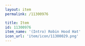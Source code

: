 ```yaml
---
layout: item
permalink: /11300976

title: Item
id: 11300976
item_name: '(Intro) Robin Hood Hat'
icon_url: 'item/icon/11300029.png'
---
```

